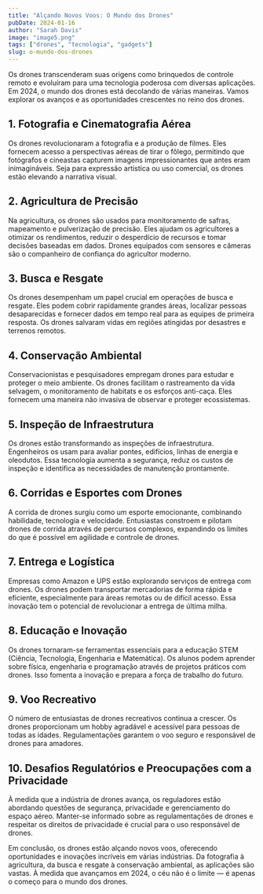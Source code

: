 ```yaml
---
title: "Alçando Novos Voos: O Mundo dos Drones"
pubDate: 2024-01-16
author: "Sarah Davis"
image: "image5.png"
tags: ["drones", "tecnologia", "gadgets"]
slug: o-mundo-dos-drones
---
```


Os drones transcenderam suas origens como brinquedos de controle remoto e evoluíram para uma tecnologia poderosa com diversas aplicações. Em 2024, o mundo dos drones está decolando de várias maneiras. Vamos explorar os avanços e as oportunidades crescentes no reino dos drones.

## **1. Fotografia e Cinematografia Aérea**

Os drones revolucionaram a fotografia e a produção de filmes. Eles fornecem acesso a perspectivas aéreas de tirar o fôlego, permitindo que fotógrafos e cineastas capturem imagens impressionantes que antes eram inimagináveis. Seja para expressão artística ou uso comercial, os drones estão elevando a narrativa visual.

## **2. Agricultura de Precisão**

Na agricultura, os drones são usados para monitoramento de safras, mapeamento e pulverização de precisão. Eles ajudam os agricultores a otimizar os rendimentos, reduzir o desperdício de recursos e tomar decisões baseadas em dados. Drones equipados com sensores e câmeras são o companheiro de confiança do agricultor moderno.

## **3. Busca e Resgate**

Os drones desempenham um papel crucial em operações de busca e resgate. Eles podem cobrir rapidamente grandes áreas, localizar pessoas desaparecidas e fornecer dados em tempo real para as equipes de primeira resposta. Os drones salvaram vidas em regiões atingidas por desastres e terrenos remotos.

## **4. Conservação Ambiental**

Conservacionistas e pesquisadores empregam drones para estudar e proteger o meio ambiente. Os drones facilitam o rastreamento da vida selvagem, o monitoramento de habitats e os esforços anti-caça. Eles fornecem uma maneira não invasiva de observar e proteger ecossistemas.

## **5. Inspeção de Infraestrutura**

Os drones estão transformando as inspeções de infraestrutura. Engenheiros os usam para avaliar pontes, edifícios, linhas de energia e oleodutos. Essa tecnologia aumenta a segurança, reduz os custos de inspeção e identifica as necessidades de manutenção prontamente.

## **6. Corridas e Esportes com Drones**

A corrida de drones surgiu como um esporte emocionante, combinando habilidade, tecnologia e velocidade. Entusiastas constroem e pilotam drones de corrida através de percursos complexos, expandindo os limites do que é possível em agilidade e controle de drones.

## **7. Entrega e Logística**

Empresas como Amazon e UPS estão explorando serviços de entrega com drones. Os drones podem transportar mercadorias de forma rápida e eficiente, especialmente para áreas remotas ou de difícil acesso. Essa inovação tem o potencial de revolucionar a entrega de última milha.

## **8. Educação e Inovação**

Os drones tornaram-se ferramentas essenciais para a educação STEM (Ciência, Tecnologia, Engenharia e Matemática). Os alunos podem aprender sobre física, engenharia e programação através de projetos práticos com drones. Isso fomenta a inovação e prepara a força de trabalho do futuro.

## **9. Voo Recreativo**

O número de entusiastas de drones recreativos continua a crescer. Os drones proporcionam um hobby agradável e acessível para pessoas de todas as idades. Regulamentações garantem o voo seguro e responsável de drones para amadores.

## **10. Desafios Regulatórios e Preocupações com a Privacidade**

À medida que a indústria de drones avança, os reguladores estão abordando questões de segurança, privacidade e gerenciamento do espaço aéreo. Manter-se informado sobre as regulamentações de drones e respeitar os direitos de privacidade é crucial para o uso responsável de drones.

Em conclusão, os drones estão alçando novos voos, oferecendo oportunidades e inovações incríveis em várias indústrias. Da fotografia à agricultura, da busca e resgate à conservação ambiental, as aplicações são vastas. À medida que avançamos em 2024, o céu não é o limite — é apenas o começo para o mundo dos drones.
